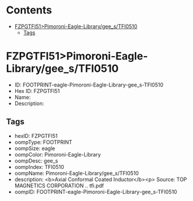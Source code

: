 



Contents
========

* [FZPGTFI51>Pimoroni-Eagle-Library/gee_s/TFI0510](#fzpgtfi51pimoroni-eagle-librarygee_stfi0510)
	* [Tags](#tags)

# FZPGTFI51>Pimoroni-Eagle-Library/gee_s/TFI0510

- ID: FOOTPRINT-eagle-Pimoroni-Eagle-Library-gee_s-TFI0510
- Hex ID: FZPGTFI51
- Name: 
- Description: 

## Tags

- hexID: FZPGTFI51
- oompType: FOOTPRINT
- oompSize: eagle
- oompColor: Pimoroni-Eagle-Library
- oompDesc: gee_s
- oompIndex: TFI0510
- oompName: Pimoroni-Eagle-Library/gee_s/TFI0510
- description: &lt;b&gt;Axial Conformal Coated Inductor&lt;/b&gt;&lt;p&gt;
Source: TOP MAGNETICS CORPORATION .. tfi.pdf
- oompID: FOOTPRINT-eagle-Pimoroni-Eagle-Library-gee_s-TFI0510
